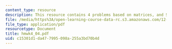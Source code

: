 ```yaml
---
content_type: resource
description: This resource contains 4 problems based on matrices, and SVD.
file: /media/https%3A/open-learning-course-data-rc.s3.amazonaws.com/12-864-inference-from-data-and-models-spring-2005/c15301d1da477995098a255a3bd70b4d_hmwk4_04.pdf
file_type: application/pdf
resourcetype: Document
title: hmwk4_04.pdf
uid: c15301d1-da47-7995-098a-255a3bd70b4d
---
```

